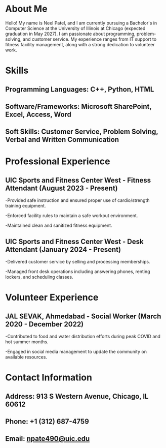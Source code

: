 # About Me
Hello! My name is Neel Patel, and I am currently pursuing a Bachelor's in Computer Science at the University of Illinois at Chicago (expected graduation in May 2027). I am passionate about programming, problem-solving, and customer service. My experience ranges from IT support to fitness facility management, along with a strong dedication to volunteer work.

# Skills

## Programming Languages: C++, Python, HTML
## Software/Frameworks: Microsoft SharePoint, Excel, Access, Word
## Soft Skills: Customer Service, Problem Solving, Verbal and Written Communication

# Professional Experience

## UIC Sports and Fitness Center West - Fitness Attendant (August 2023 - Present)
-Provided safe instruction and ensured proper use of cardio/strength training equipment.

-Enforced facility rules to maintain a safe workout environment.

-Maintained clean and sanitized fitness equipment.

## UIC Sports and Fitness Center West - Desk Attendant (January 2024 - Present)
-Delivered customer service by selling and processing memberships.

-Managed front desk operations including answering phones, renting lockers, and scheduling classes.

# Volunteer Experience

## JAL SEVAK, Ahmedabad - Social Worker (March 2020 - December 2022)
-Contributed to food and water distribution efforts during peak COVID and hot summer months.

-Engaged in social media management to update the community on available resources.

# Contact Information

## Address: 913 S Western Avenue, Chicago, IL 60612
## Phone: +1 (312) 687-4759
## Email: npate490@uic.edu
